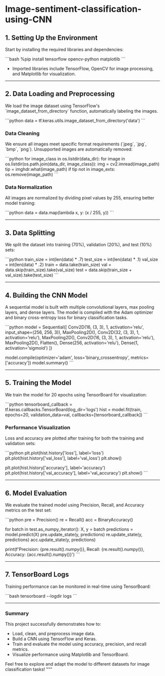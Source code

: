 # Image-sentiment-classification-using-CNN

## 1. Setting Up the Environment

Start by installing the required libraries and dependencies:

\`\`\`bash
%pip install tensorflow opencv-python matplotlib
\`\`\`

- Imported libraries include TensorFlow, OpenCV for image processing, and Matplotlib for visualization.

---

## 2. Data Loading and Preprocessing

We load the image dataset using TensorFlow's \`image_dataset_from_directory\` function, automatically labeling the images.

\`\`\`python
data = tf.keras.utils.image_dataset_from_directory('data')
\`\`\`

### Data Cleaning
We ensure all images meet specific format requirements (\`jpeg\`, \`jpg\`, \`bmp\`, \`png\`). Unsupported images are automatically removed:

\`\`\`python
for image_class in os.listdir(data_dir):
    for image in os.listdir(os.path.join(data_dir, image_class)):
        img = cv2.imread(image_path)
        tip = imghdr.what(image_path)
        if tip not in image_exts:
            os.remove(image_path)
\`\`\`

### Data Normalization
All images are normalized by dividing pixel values by 255, ensuring better model training:

\`\`\`python
data = data.map(lambda x, y: (x / 255, y))
\`\`\`

---

## 3. Data Splitting

We split the dataset into training (70%), validation (20%), and test (10%) sets:

\`\`\`python
train_size = int(len(data) * .7)
test_size = int(len(data) * .1)
val_size = int(len(data) * .2)
train = data.take(train_size)
val = data.skip(train_size).take(val_size)
test = data.skip(train_size + val_size).take(test_size)
\`\`\`

---

## 4. Building the CNN Model

A sequential model is built with multiple convolutional layers, max pooling layers, and dense layers. The model is compiled with the Adam optimizer and binary cross-entropy loss for binary classification tasks.

\`\`\`python
model = Sequential([
    Conv2D(16, (3, 3), 1, activation='relu', input_shape=(256, 256, 3)),
    MaxPooling2D(),
    Conv2D(32, (3, 3), 1, activation='relu'),
    MaxPooling2D(),
    Conv2D(16, (3, 3), 1, activation='relu'),
    MaxPooling2D(),
    Flatten(),
    Dense(256, activation='relu'),
    Dense(1, activation='sigmoid')
])

model.compile(optimizer='adam', loss='binary_crossentropy', metrics=['accuracy'])
model.summary()
\`\`\`

---

## 5. Training the Model

We train the model for 20 epochs using TensorBoard for visualization:

\`\`\`python
tensorboard_callback = tf.keras.callbacks.TensorBoard(log_dir='logs')
hist = model.fit(train, epochs=20, validation_data=val, callbacks=[tensorboard_callback])
\`\`\`

### Performance Visualization
Loss and accuracy are plotted after training for both the training and validation sets:

\`\`\`python
plt.plot(hist.history['loss'], label='loss')
plt.plot(hist.history['val_loss'], label='val_loss')
plt.show()

plt.plot(hist.history['accuracy'], label='accuracy')
plt.plot(hist.history['val_accuracy'], label='val_accuracy')
plt.show()
\`\`\`

---

## 6. Model Evaluation

We evaluate the trained model using Precision, Recall, and Accuracy metrics on the test set:

\`\`\`python
pre = Precision()
re = Recall()
acc = BinaryAccuracy()

for batch in test.as_numpy_iterator():
    X, y = batch
    predictions = model.predict(X)
    pre.update_state(y, predictions)
    re.update_state(y, predictions)
    acc.update_state(y, predictions)

print(f'Precision: {pre.result().numpy()}, Recall: {re.result().numpy()}, Accuracy: {acc.result().numpy()}')
\`\`\`

---

## 7. TensorBoard Logs

Training performance can be monitored in real-time using TensorBoard:

\`\`\`bash
tensorboard --logdir logs
\`\`\`

---

### Summary

This project successfully demonstrates how to:
* Load, clean, and preprocess image data.
* Build a CNN using TensorFlow and Keras.
* Train and evaluate the model using accuracy, precision, and recall metrics.
* Visualize performance using Matplotlib and TensorBoard.

Feel free to explore and adapt the model to different datasets for image classification tasks!
"""